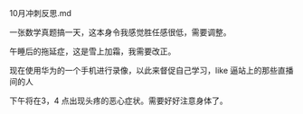 10月冲刺反思.md


一张数学真题搞一天，这本身令我感觉胜任感很低，需要调整。

午睡后的拖延症，这是雪上加霜，我需要改正。

现在使用华为的一个手机进行录像，以此来督促自己学习，like 逼站上的那些直播间的人

下午将在3，4 点出现头疼的恶心症状。需要好好注意身体了。